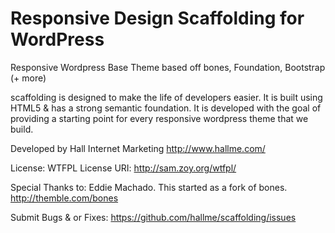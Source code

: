 Responsive Design Scaffolding for WordPress
=======

Responsive Wordpress Base Theme based off bones, Foundation, Bootstrap (+ more)

scaffolding is designed to make the life of developers easier. It is
built using HTML5 & has a strong semantic foundation. It is developed
with the goal of providing a starting point for every responsive
wordpress theme that we build.

Developed by Hall Internet Marketing
http://www.hallme.com/

License: WTFPL
License URI: http://sam.zoy.org/wtfpl/

Special Thanks to:
Eddie Machado. This started as a fork of bones. http://themble.com/bones

Submit Bugs & or Fixes:
https://github.com/hallme/scaffolding/issues